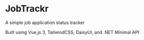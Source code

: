 # JobTrackr
A simple job application status tracker

Built using Vue,js 3, TailwindCSS, DaisyUI, and .NET Minimal API
